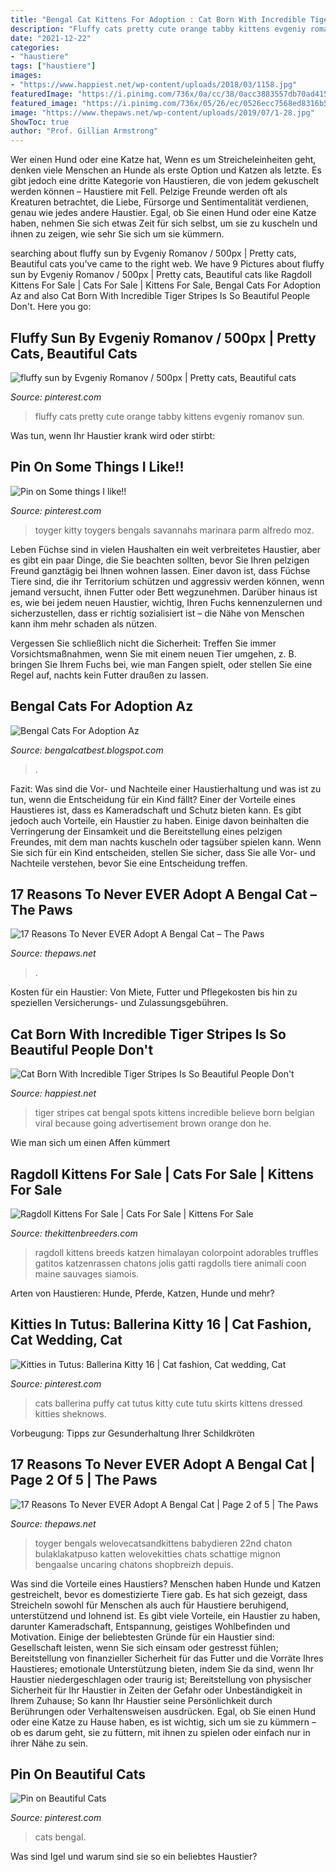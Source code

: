 ```yaml
---
title: "Bengal Cat Kittens For Adoption : Cat Born With Incredible Tiger Stripes Is So Beautiful People Don&#039;t"
description: "Fluffy cats pretty cute orange tabby kittens evgeniy romanov sun"
date: "2021-12-22"
categories:
- "haustiere"
tags: ["haustiere"]
images:
- "https://www.happiest.net/wp-content/uploads/2018/03/1158.jpg"
featuredImage: "https://i.pinimg.com/736x/0a/cc/38/0acc3883557db70ad4157258a8258df3--bengal-cat-breeders-bengal-cats.jpg"
featured_image: "https://i.pinimg.com/736x/05/26/ec/0526ecc7568ed8316b58c6e9ce3a621d--pet-fashion-fashion-show.jpg"
image: "https://www.thepaws.net/wp-content/uploads/2019/07/1-28.jpg"
ShowToc: true
author: "Prof. Gillian Armstrong"
---
```



Wer einen Hund oder eine Katze hat,
Wenn es um Streicheleinheiten geht, denken viele Menschen an Hunde als erste Option und Katzen als letzte. Es gibt jedoch eine dritte Kategorie von Haustieren, die von jedem gekuschelt werden können – Haustiere mit Fell. Pelzige Freunde werden oft als Kreaturen betrachtet, die Liebe, Fürsorge und Sentimentalität verdienen, genau wie jedes andere Haustier. Egal, ob Sie einen Hund oder eine Katze haben, nehmen Sie sich etwas Zeit für sich selbst, um sie zu kuscheln und ihnen zu zeigen, wie sehr Sie sich um sie kümmern.

	

		
searching about fluffy sun by Evgeniy Romanov / 500px | Pretty cats, Beautiful cats you've came to the right web. We have 9 Pictures about fluffy sun by Evgeniy Romanov / 500px | Pretty cats, Beautiful cats like Ragdoll Kittens For Sale | Cats For Sale | Kittens For Sale, Bengal Cats For Adoption Az and also Cat Born With Incredible Tiger Stripes Is So Beautiful People Don&#039;t. Here you go:
		
    
## Fluffy Sun By Evgeniy Romanov / 500px | Pretty Cats, Beautiful Cats

<img loading=lazy src="https://i.pinimg.com/736x/5c/bc/12/5cbc1268ad976de772689d94c4f42ecb--aesthetics.jpg" onerror="this.onerror=null;this.src='https://tse1.mm.bing.net/th?id=OIP.m7HyvJXKVke6dMcRUtUzigHaLH&amp;pid=15.1';" alt="fluffy sun by Evgeniy Romanov / 500px | Pretty cats, Beautiful cats">

_Source: pinterest.com_

>fluffy cats pretty cute orange tabby kittens evgeniy romanov sun. 

	

Was tun, wenn Ihr Haustier krank wird oder stirbt:

    
## Pin On Some Things I Like!!

<img loading=lazy src="https://i.pinimg.com/736x/d6/61/77/d66177ec0bcb9acdfe80b16a3cb382cf--bengal-kittens-kitty-cats.jpg" onerror="this.onerror=null;this.src='https://tse1.mm.bing.net/th?id=OIP.fwvQRHgm_knpNtRkYyzONAEfDZ&amp;pid=15.1';" alt="Pin on Some things I like!!">

_Source: pinterest.com_

>toyger kitty toygers bengals savannahs marinara parm alfredo moz. 

	

Leben
Füchse sind in vielen Haushalten ein weit verbreitetes Haustier, aber es gibt ein paar Dinge, die Sie beachten sollten, bevor Sie Ihren pelzigen Freund ganztägig bei Ihnen wohnen lassen.
Einer davon ist, dass Füchse Tiere sind, die ihr Territorium schützen und aggressiv werden können, wenn jemand versucht, ihnen Futter oder Bett wegzunehmen. Darüber hinaus ist es, wie bei jedem neuen Haustier, wichtig, Ihren Fuchs kennenzulernen und sicherzustellen, dass er richtig sozialisiert ist – die Nähe von Menschen kann ihm mehr schaden als nützen.

Vergessen Sie schließlich nicht die Sicherheit: Treffen Sie immer Vorsichtsmaßnahmen, wenn Sie mit einem neuen Tier umgehen, z. B. bringen Sie Ihrem Fuchs bei, wie man Fangen spielt, oder stellen Sie eine Regel auf, nachts kein Futter draußen zu lassen.

    
## Bengal Cats For Adoption Az

<img loading=lazy src="https://14karatbengal.com/photos/dylan/dylan_2567Msite.jpg" onerror="this.onerror=null;this.src='https://tse4.mm.bing.net/th?id=OIP.HAhuEl7Z25YgF68ldNv7ywHaFe&amp;pid=15.1';" alt="Bengal Cats For Adoption Az">

_Source: bengalcatbest.blogspot.com_

>. 

	

Fazit: Was sind die Vor- und Nachteile einer Haustierhaltung und was ist zu tun, wenn die Entscheidung für ein Kind fällt?
Einer der Vorteile eines Haustieres ist, dass es Kameradschaft und Schutz bieten kann. Es gibt jedoch auch Vorteile, ein Haustier zu haben. Einige davon beinhalten die Verringerung der Einsamkeit und die Bereitstellung eines pelzigen Freundes, mit dem man nachts kuscheln oder tagsüber spielen kann. Wenn Sie sich für ein Kind entscheiden, stellen Sie sicher, dass Sie alle Vor- und Nachteile verstehen, bevor Sie eine Entscheidung treffen.

    
## 17 Reasons To Never EVER Adopt A Bengal Cat – The Paws

<img loading=lazy src="https://www.thepaws.net/wp-content/uploads/2019/07/1-28.jpg" onerror="this.onerror=null;this.src='https://tse4.mm.bing.net/th?id=OIP.MO9MXfGuY-zi3QAkKfECLgHaKW&amp;pid=15.1';" alt="17 Reasons To Never EVER Adopt A Bengal Cat – The Paws">

_Source: thepaws.net_

>. 

	

Kosten für ein Haustier: Von Miete, Futter und Pflegekosten bis hin zu speziellen Versicherungs- und Zulassungsgebühren.

    
## Cat Born With Incredible Tiger Stripes Is So Beautiful People Don&#039;t

<img loading=lazy src="https://www.happiest.net/wp-content/uploads/2018/03/1158.jpg" onerror="this.onerror=null;this.src='https://tse3.mm.bing.net/th?id=OIP.Mzo82IrqkyYlkEzUBXfw-gHaGP&amp;pid=15.1';" alt="Cat Born With Incredible Tiger Stripes Is So Beautiful People Don&#039;t">

_Source: happiest.net_

>tiger stripes cat bengal spots kittens incredible believe born belgian viral because going advertisement brown orange don he. 

	

Wie man sich um einen Affen kümmert

    
## Ragdoll Kittens For Sale | Cats For Sale | Kittens For Sale

<img loading=lazy src="https://thekittenbreeders.com/wp-content/uploads/2020/11/4dfc69125aa9cfafb5c7333ac2211b6e-1152x1536.jpg" onerror="this.onerror=null;this.src='https://tse4.mm.bing.net/th?id=OIP.7_LAL_uCrO3gtodrErFzKQHaJ4&amp;pid=15.1';" alt="Ragdoll Kittens For Sale | Cats For Sale | Kittens For Sale">

_Source: thekittenbreeders.com_

>ragdoll kittens breeds katzen himalayan colorpoint adorables truffles gatitos katzenrassen chatons jolis gatti ragdolls tiere animali coon maine sauvages siamois. 

	

Arten von Haustieren: Hunde, Pferde, Katzen, Hunde und mehr?

    
## Kitties In Tutus: Ballerina Kitty 16 | Cat Fashion, Cat Wedding, Cat

<img loading=lazy src="https://i.pinimg.com/736x/05/26/ec/0526ecc7568ed8316b58c6e9ce3a621d--pet-fashion-fashion-show.jpg" onerror="this.onerror=null;this.src='https://tse1.mm.bing.net/th?id=OIP.YI1cp8Gd9nG-t5xLLHLICgEsEs&amp;pid=15.1';" alt="Kitties in Tutus: Ballerina Kitty 16 | Cat fashion, Cat wedding, Cat">

_Source: pinterest.com_

>cats ballerina puffy cat tutus kitty cute tutu skirts kittens dressed kitties sheknows. 

	

Vorbeugung: Tipps zur Gesunderhaltung Ihrer Schildkröten

    
## 17 Reasons To Never EVER Adopt A Bengal Cat | Page 2 Of 5 | The Paws

<img loading=lazy src="https://www.thepaws.net/wp-content/uploads/2019/07/9-26.jpg" onerror="this.onerror=null;this.src='https://tse1.mm.bing.net/th?id=OIP.i8_tEHqh1eOBiQtWAu27SAHaKF&amp;pid=15.1';" alt="17 Reasons To Never EVER Adopt A Bengal Cat | Page 2 of 5 | The Paws">

_Source: thepaws.net_

>toyger bengals welovecatsandkittens babydieren 22nd chaton bulaklakatpuso katten welovekitties chats schattige mignon bengaalse uncaring chatons shopbreizh depuis. 

	

Was sind die Vorteile eines Haustiers?
Menschen haben Hunde und Katzen gestreichelt, bevor es domestizierte Tiere gab. Es hat sich gezeigt, dass Streicheln sowohl für Menschen als auch für Haustiere beruhigend, unterstützend und lohnend ist. Es gibt viele Vorteile, ein Haustier zu haben, darunter Kameradschaft, Entspannung, geistiges Wohlbefinden und Motivation. Einige der beliebtesten Gründe für ein Haustier sind: Gesellschaft leisten, wenn Sie sich einsam oder gestresst fühlen; Bereitstellung von finanzieller Sicherheit für das Futter und die Vorräte Ihres Haustieres; emotionale Unterstützung bieten, indem Sie da sind, wenn Ihr Haustier niedergeschlagen oder traurig ist; Bereitstellung von physischer Sicherheit für Ihr Haustier in Zeiten der Gefahr oder Unbeständigkeit in Ihrem Zuhause; So kann Ihr Haustier seine Persönlichkeit durch Berührungen oder Verhaltensweisen ausdrücken. Egal, ob Sie einen Hund oder eine Katze zu Hause haben, es ist wichtig, sich um sie zu kümmern – ob es darum geht, sie zu füttern, mit ihnen zu spielen oder einfach nur in ihrer Nähe zu sein.

    
## Pin On Beautiful Cats

<img loading=lazy src="https://i.pinimg.com/736x/0a/cc/38/0acc3883557db70ad4157258a8258df3--bengal-cat-breeders-bengal-cats.jpg" onerror="this.onerror=null;this.src='https://tse4.mm.bing.net/th?id=OIP.buil7Bepc_KaaKDdFLGD8gHaEt&amp;pid=15.1';" alt="Pin on Beautiful Cats">

_Source: pinterest.com_

>cats bengal. 

	

Was sind Igel und warum sind sie so ein beliebtes Haustier?

